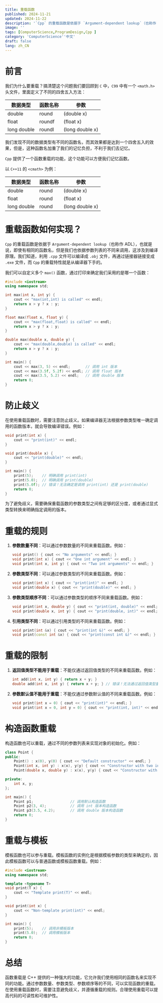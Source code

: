 ```yaml
---
title: 重载函数
published: 2024-11-21
updated: 2024-11-22
description: '`Cpp` 的重载函数是依据于 `Argument-dependent lookup`（也称作 ADL），也就是说，即使有相同的函数名，但是我们也依据参数列表的不同来调用，这涉及到编译原理。我们知道，利用 `.cpp` 文件可以编译成 `.obj` 文件，再通过链接器链接变成 `.exe` 文件，而 `Cpp` 的重载特性就是从编译器下手的。'
image: ''
tags: [ComputerScience,ProgramDesign,Cpp ]
category: 'ComputerScience''中文'
draft: false 
lang: zh_CN
---
```


# 前言

我们为什么要重载？搞清楚这个问题我们要回顾到 `C` 中，`C99` 中有一个 `<math.h>` 头文件，里面定义了不同的四舍五入方法：

| 数据类型    | 函数名称 | 参数            |
| ----------- | -------- | --------------- |
| double      | round    | (double x)      |
| float       | roundf   | (float x)       |
| long double | roundl   | (long double x) |

我们发现不同的数据类型有不同的函数名，而其效果都是达到一个四舍五入的效果，但是，这种函数名加重了我们的记忆负担，不利于我们去记忆。

`Cpp` 提供了一个函数重载的功能，这个功能可以方便我们记忆函数。

以 `C++11` 的 `<cmath>` 为例：

| 数据类型    | 函数名称 | 参数            |
| ----------- | -------- | --------------- |
| double      | round    | (double x)      |
| float       | round    | (float x)       |
| long double | round    | (long double x) |

# 重载函数如何实现？

`Cpp` 的重载函数是依据于 `Argument-dependent lookup`（也称作 ADL），也就是说，即使有相同的函数名，但是我们也依据参数列表的不同来调用，这涉及到编译原理。我们知道，利用 `.cpp` 文件可以编译成 `.obj` 文件，再通过链接器链接变成 `.exe` 文件，而 `Cpp` 的重载特性就是从编译器下手的。

我们可以自定义多个 `max()` 函数，通过打印来确定我们采用的是哪一个函数：

```cpp
#include <iostream>
using namespace std;

int max(int x, int y) {
    cout << "max(int,int) is called" << endl;
    return x > y ? x : y;
}

float max(float x, float y) {
    cout << "max(float,float) is called" << endl;
    return x > y ? x : y;
}

double max(double x, double y) {
    cout << "max(double,double) is called" << endl;
    return x > y ? x : y;
}

int main() {
    cout << max(3, 5) << endl;       // 调用 int 版本
    cout << max(3.5f, 5.2f) << endl; // 调用 float 版本
    cout << max(3.5, 5.2) << endl;   // 调用 double 版本
    return 0;
}
```

# 防止歧义

在使用重载函数时，需要注意防止歧义。如果编译器无法根据参数类型唯一确定调用的函数版本，就会导致编译错误。例如：

```cpp
void print(int x) {
    cout << "print(int)" << endl;
}

void print(double x) {
    cout << "print(double)" << endl;
}

int main() {
    print(5);    // 明确调用 print(int)
    print(5.0);  // 明确调用 print(double)
    print(5.0f); // 错误！无法确定是调用 print(int) 还是 print(double)
    return 0;
}
```

为了避免歧义，需要确保重载函数的参数类型之间有足够的区分度，或者通过显式类型转换来明确指定调用的版本。

# 重载的规则

1. **参数数量不同**：可以通过参数数量的不同来重载函数。例如：
   ```cpp
   void print() { cout << "No arguments" << endl; }
   void print(int x) { cout << "One int argument" << endl; }
   void print(int x, int y) { cout << "Two int arguments" << endl; }
   ```

2. **参数类型不同**：可以通过参数类型的不同来重载函数。例如：
   ```cpp
   void print(int x) { cout << "print(int)" << endl; }
   void print(double x) { cout << "print(double)" << endl; }
   ```

3. **参数类型顺序不同**：可以通过参数类型的顺序不同来重载函数。例如：
   ```cpp
   void print(int x, double y) { cout << "print(int, double)" << endl; }
   void print(double x, int y) { cout << "print(double, int)" << endl; }
   ```

4. **引用类型不同**：可以通过引用类型的不同来重载函数。例如：
   ```cpp
   void print(int &x) { cout << "print(int &)" << endl; }
   void print(const int &x) { cout << "print(const int &)" << endl; }
   ```

# 重载的限制

1. **返回值类型不能用于重载**：不能仅通过返回值类型的不同来重载函数。例如：
   ```cpp
   int add(int x, int y) { return x + y; }
   double add(int x, int y) { return x + y; } // 错误！无法通过返回值类型重载
   ```

2. **参数默认值不能用于重载**：不能仅通过参数默认值的不同来重载函数。例如：
   ```cpp
   void print(int x = 0) { cout << "print(int)" << endl; }
   void print(int x = 0, int y = 0) { cout << "print(int, int)" << endl; } // 错误！无法通过默认值重载
   ```

# 构造函数重载

构造函数也可以重载，通过不同的参数列表来实现对象的初始化。例如：

```cpp
class Point {
public:
    Point() : x(0), y(0) { cout << "Default constructor" << endl; }
    Point(int x, int y) : x(x), y(y) { cout << "Constructor with two ints" << endl; }
    Point(double x, double y) : x(x), y(y) { cout << "Constructor with two doubles" << endl; }

private:
    int x, y;
};

int main() {
    Point p1;                 // 调用默认构造函数
    Point p2(3, 4);           // 调用 int 版本构造函数
    Point p3(3.5, 4.2);       // 调用 double 版本构造函数
    return 0;
}
```

# 重载与模板

模板函数也可以参与重载。模板函数的实例化是根据模板参数的类型来确定的，因此模板函数可以与普通函数或模板函数重载。例如：

```cpp
#include <iostream>
using namespace std;

template <typename T>
void print(T x) {
    cout << "Template print(T)" << endl;
}

void print(int x) {
    cout << "Non-template print(int)" << endl;
}

int main() {
    print(5);    // 调用非模板版本
    print(5.0);  // 调用模板版本
    return 0;
}
```

# 总结

函数重载是 C++ 提供的一种强大的功能，它允许我们使用相同的函数名来实现不同的功能。通过参数数量、参数类型、参数顺序等的不同，可以实现函数的重载。在使用重载函数时，需要注意避免歧义，并遵循重载的规则。合理使用重载可以提高代码的可读性和可维护性。
